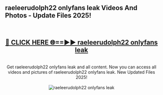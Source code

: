 <h2>raeleerudolph22 onlyfans leak Videos And Photos - Update Files 2025!</h2>
<br>
<div align="center">
<h2><a href="https://linkcuts.com/hfmhzwbr" rel="nofollow">🔴 CLICK HERE 🌐==►► raeleerudolph22 onlyfans leak</a></h2>
<br>
Get raeleerudolph22 onlyfans leak and all content. Now you can access all videos and pictures of raeleerudolph22 onlyfans leak. New Updated Files 2025!
<br>
<br>
<a href="https://linkcuts.com/hfmhzwbr" rel="nofollow" data-target="animated-image.originalLink"><img src="https://i.ibb.co.com/WyWwxjT/player-gif2.gif" alt="raeleerudolph22 onlyfans leak" style="max-width: 100%; display: inline-block;" data-target="animated-image.originalImage"></a>
</div>
<br>